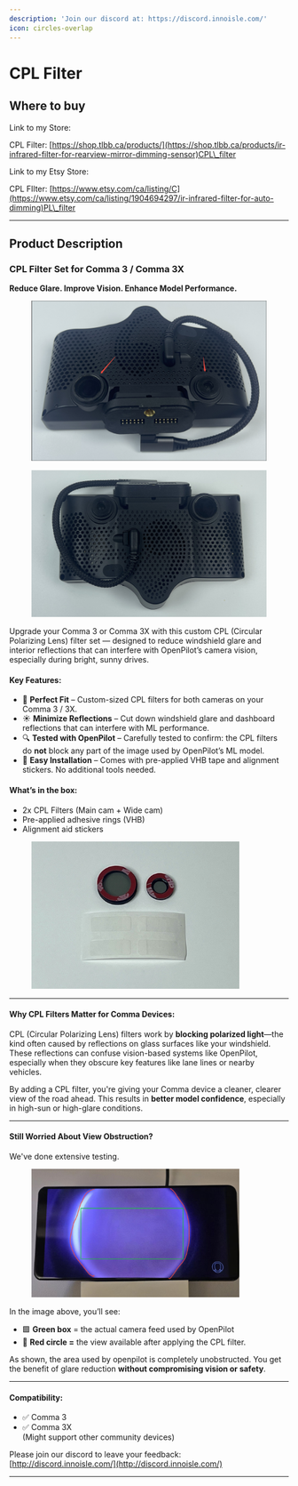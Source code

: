 ```yaml
---
description: 'Join our discord at: https://discord.innoisle.com/'
icon: circles-overlap
---
```


# CPL Filter

## Where to buy

Link to my Store:&#x20;

CPL Filter: [https://shop.tlbb.ca/products/](https://shop.tlbb.ca/products/ir-infrared-filter-for-rearview-mirror-dimming-sensor)CPL\_filter

Link to my Etsy Store:

CPL FIlter: [https://www.etsy.com/ca/listing/C](https://www.etsy.com/ca/listing/1904694297/ir-infrared-filter-for-auto-dimming)PL\_filter

***

## Product Description

### **CPL Filter Set for Comma 3 / Comma 3X**

**Reduce Glare. Improve Vision. Enhance Model Performance.**

<div><figure><img src="../.gitbook/assets/pointing the filter.png" alt=""><figcaption></figcaption></figure> <figure><img src="../.gitbook/assets/upright-1.JPG" alt=""><figcaption></figcaption></figure></div>

Upgrade your Comma 3 or Comma 3X with this custom CPL (Circular Polarizing Lens) filter set — designed to reduce windshield glare and interior reflections that can interfere with OpenPilot’s camera vision, especially during bright, sunny drives.

#### **Key Features:**

* 🔧 **Perfect Fit** – Custom-sized CPL filters for both cameras on your Comma 3 / 3X.
* ☀️ **Minimize Reflections** – Cut down windshield glare and dashboard reflections that can interfere with ML performance.
* 🔍 **Tested with OpenPilot** – Carefully tested to confirm: the CPL filters do **not** block any part of the image used by OpenPilot’s ML model.
* 🧲 **Easy Installation** – Comes with pre-applied VHB tape and alignment stickers. No additional tools needed.

#### **What’s in the box:**

* 2x CPL Filters (Main cam + Wide cam)
* Pre-applied adhesive rings (VHB)
* Alignment aid stickers

<figure><img src="../.gitbook/assets/CPL set-3 (1).jpg" alt="" width="375"><figcaption></figcaption></figure>

***

#### **Why CPL Filters Matter for Comma Devices:**

CPL (Circular Polarizing Lens) filters work by **blocking polarized light**—the kind often caused by reflections on glass surfaces like your windshield. These reflections can confuse vision-based systems like OpenPilot, especially when they obscure key features like lane lines or nearby vehicles.

By adding a CPL filter, you're giving your Comma device a cleaner, clearer view of the road ahead. This results in **better model confidence**, especially in high-sun or high-glare conditions.

***

#### **Still Worried About View Obstruction?**

We've done extensive testing.

<figure><img src="../.gitbook/assets/lens view.jpg" alt="" width="375"><figcaption></figcaption></figure>

In the image above, you’ll see:

* 🟩 **Green box** = the actual camera feed used by OpenPilot
* 🔴 **Red circle =** the view available after applying the CPL filter.

As shown, the area used by openpilot is completely unobstructed. You get the benefit of glare reduction **without compromising vision or safety**.

***

#### **Compatibility:**

* ✅ Comma 3
* ✅ Comma 3X\
  (Might support other community devices)





Please join our discord to leave your feedback: [http://discord.innoisle.com/](http://discord.innoisle.com/)

***


